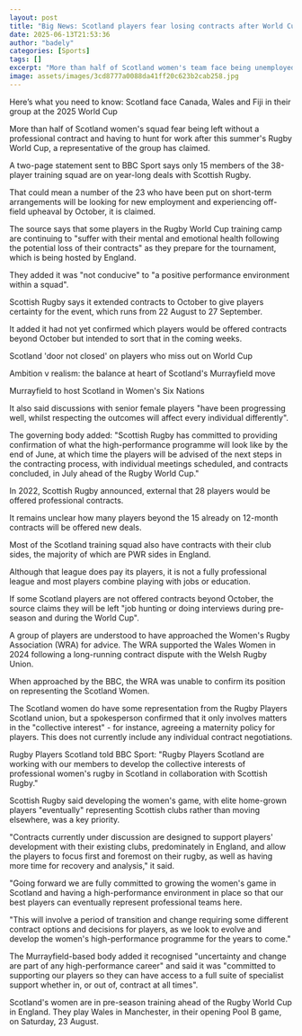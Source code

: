 ```yaml
---
layout: post
title: "Big News: Scotland players fear losing contracts after World Cup"
date: 2025-06-13T21:53:36
author: "badely"
categories: [Sports]
tags: []
excerpt: "More than half of Scotland women's team face being unemployed after this summer's Rugby World Cup, a squad representative has claimed."
image: assets/images/3cd8777a0088da41ff20c623b2cab258.jpg
---
```


Here’s what you need to know: Scotland face Canada, Wales and Fiji in their group at the 2025 World Cup

More than half of Scotland women's squad fear being left without a professional contract and having to hunt for work after this summer's Rugby World Cup, a representative of the group has claimed.

A two-page statement sent to BBC Sport says only 15 members of the 38-player training squad are on year-long deals with Scottish Rugby.

That could mean a number of the 23 who have been put on short-term arrangements will be looking for new employment and experiencing off-field upheaval by October, it is claimed.

The source says that some players in the Rugby World Cup training camp are continuing to "suffer with their mental and emotional health following the potential loss of their contracts" as they prepare for the tournament, which is being hosted by England.

They added it was "not conducive" to "a positive performance environment within a squad".

Scottish Rugby says it extended contracts to October to give players certainty for the event, which runs from 22 August to 27 September.

It added it had not yet confirmed which players would be offered contracts beyond October but intended to sort that in the coming weeks.

Scotland 'door not closed' on players who miss out on World Cup

Ambition v realism: the balance at heart of Scotland's Murrayfield move

Murrayfield to host Scotland in Women's Six Nations

It also said discussions with senior female players "have been progressing well, whilst respecting the outcomes will affect every individual differently".

The governing body added: "Scottish Rugby has committed to providing confirmation of what the high-performance programme will look like by the end of June, at which time the players will be advised of the next steps in the contracting process, with individual meetings scheduled, and contracts concluded, in July ahead of the Rugby World Cup."

In 2022, Scottish Rugby announced, external that 28 players would be offered professional contracts.

It remains unclear how many players beyond the 15 already on 12-month contracts will be offered new deals.

Most of the Scotland training squad also have contracts with their club sides, the majority of which are PWR sides in England.

Although that league does pay its players, it is not a fully professional league and most players combine playing with jobs or education.

If some Scotland players are not offered contracts beyond October, the source claims they will be left "job hunting or doing interviews during pre-season and during the World Cup".

A group of players are understood to have approached the Women's Rugby Association (WRA) for advice. The WRA supported the Wales Women in 2024 following a long-running contract dispute with the Welsh Rugby Union.

When approached by the BBC, the WRA was unable to confirm its position on representing the Scotland Women.

The Scotland women do have some representation from the Rugby Players Scotland union, but a spokesperson confirmed that it only involves matters in the "collective interest" - for instance, agreeing a maternity policy for players. This does not currently include any individual contract negotiations.

Rugby Players Scotland told BBC Sport: "Rugby Players Scotland are working with our members to develop the collective interests of professional women's rugby in Scotland in collaboration with Scottish Rugby."

Scottish Rugby said developing the women's game, with elite home-grown players "eventually" representing Scottish clubs rather than moving elsewhere, was a key priority.

"Contracts currently under discussion are designed to support players' development with their existing clubs, predominately in England, and allow the players to focus first and foremost on their rugby, as well as having more time for recovery and analysis," it said.

"Going forward we are fully committed to growing the women's game in Scotland and having a high-performance environment in place so that our best players can eventually represent professional teams here.

"This will involve a period of transition and change requiring some different contract options and decisions for players, as we look to evolve and develop the women's high-performance programme for the years to come."

The Murrayfield-based body added it recognised "uncertainty and change are part of any high-performance career" and said it was "committed to supporting our players so they can have access to a full suite of specialist support whether in, or out of, contract at all times".

Scotland's women are in pre-season training ahead of the Rugby World Cup in England. They play Wales in Manchester, in their opening Pool B game, on Saturday, 23 August.

